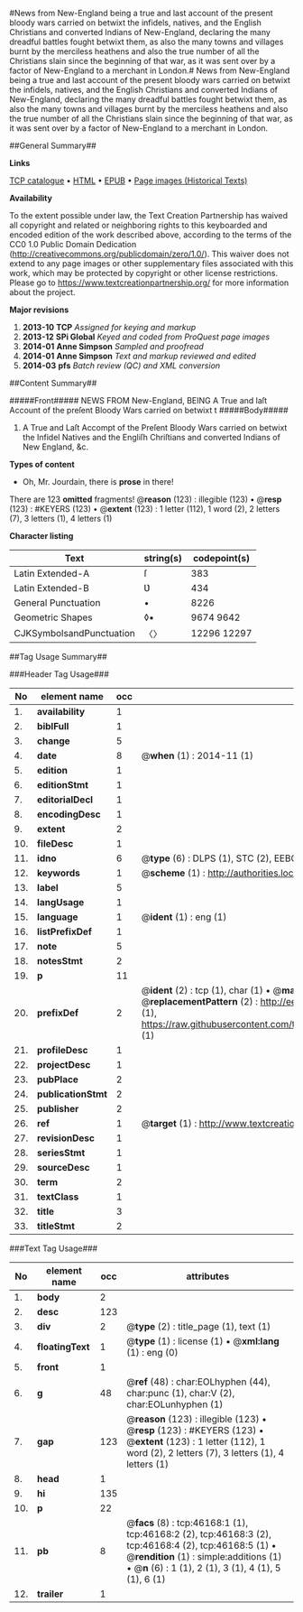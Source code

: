 #News from New-England being a true and last account of the present bloody wars carried on betwixt the infidels, natives, and the English Christians and converted Indians of New-England, declaring the many dreadful battles fought betwixt them, as also the many towns and villages burnt by the merciless heathens and also the true number of all the Christians slain since the beginning of that war, as it was sent over by a factor of New-England to a merchant in London.#
News from New-England being a true and last account of the present bloody wars carried on betwixt the infidels, natives, and the English Christians and converted Indians of New-England, declaring the many dreadful battles fought betwixt them, as also the many towns and villages burnt by the merciless heathens and also the true number of all the Christians slain since the beginning of that war, as it was sent over by a factor of New-England to a merchant in London.

##General Summary##

**Links**

[TCP catalogue](http://www.ota.ox.ac.uk/tcp/)  • 
[HTML](http://tei.it.ox.ac.uk/tcp/Texts-HTML/free/A53/A53149.html)  • 
[EPUB](http://tei.it.ox.ac.uk/tcp/Texts-EPUB/free/A53/A53149.epub) • 
[Page images (Historical Texts)](https://historicaltexts.jisc.ac.uk/eebo-11054052e)

**Availability**

To the extent possible under law, the Text Creation Partnership has waived all copyright and related or neighboring rights to this keyboarded and encoded edition of the work described above, according to the terms of the CC0 1.0 Public Domain Dedication (http://creativecommons.org/publicdomain/zero/1.0/). This waiver does not extend to any page images or other supplementary files associated with this work, which may be protected by copyright or other license restrictions. Please go to https://www.textcreationpartnership.org/ for more information about the project.

**Major revisions**

1. __2013-10__ __TCP__ *Assigned for keying and markup*
1. __2013-12__ __SPi Global__ *Keyed and coded from ProQuest page images*
1. __2014-01__ __Anne Simpson__ *Sampled and proofread*
1. __2014-01__ __Anne Simpson__ *Text and markup reviewed and edited*
1. __2014-03__ __pfs__ *Batch review (QC) and XML conversion*

##Content Summary##

#####Front#####
NEWS FROM New-England, BEING A True and laſt Account of the preſent Bloody Wars carried on betwixt t
#####Body#####

1. A True and Laſt Accompt of the Preſent Bloody Wars carried on betwixt the Infidel Natives and the Engliſh Chriſtians and converted Indians of New England, &c.

**Types of content**

  * Oh, Mr. Jourdain, there is **prose** in there!

There are 123 **omitted** fragments! 
 @__reason__ (123) : illegible (123)  •  @__resp__ (123) : #KEYERS (123)  •  @__extent__ (123) : 1 letter (112), 1 word (2), 2 letters (7), 3 letters (1), 4 letters (1)

**Character listing**


|Text|string(s)|codepoint(s)|
|---|---|---|
|Latin Extended-A|ſ|383|
|Latin Extended-B|Ʋ|434|
|General Punctuation|•|8226|
|Geometric Shapes|◊▪|9674 9642|
|CJKSymbolsandPunctuation|〈〉|12296 12297|

##Tag Usage Summary##

###Header Tag Usage###

|No|element name|occ|attributes|
|---|---|---|---|
|1.|__availability__|1||
|2.|__biblFull__|1||
|3.|__change__|5||
|4.|__date__|8| @__when__ (1) : 2014-11 (1)|
|5.|__edition__|1||
|6.|__editionStmt__|1||
|7.|__editorialDecl__|1||
|8.|__encodingDesc__|1||
|9.|__extent__|2||
|10.|__fileDesc__|1||
|11.|__idno__|6| @__type__ (6) : DLPS (1), STC (2), EEBO-CITATION (1), OCLC (1), VID (1)|
|12.|__keywords__|1| @__scheme__ (1) : http://authorities.loc.gov/ (1)|
|13.|__label__|5||
|14.|__langUsage__|1||
|15.|__language__|1| @__ident__ (1) : eng (1)|
|16.|__listPrefixDef__|1||
|17.|__note__|5||
|18.|__notesStmt__|2||
|19.|__p__|11||
|20.|__prefixDef__|2| @__ident__ (2) : tcp (1), char (1)  •  @__matchPattern__ (2) : ([0-9\-]+):([0-9IVX]+) (1), (.+) (1)  •  @__replacementPattern__ (2) : http://eebo.chadwyck.com/downloadtiff?vid=$1&page=$2 (1), https://raw.githubusercontent.com/textcreationpartnership/Texts/master/tcpchars.xml#$1 (1)|
|21.|__profileDesc__|1||
|22.|__projectDesc__|1||
|23.|__pubPlace__|2||
|24.|__publicationStmt__|2||
|25.|__publisher__|2||
|26.|__ref__|1| @__target__ (1) : http://www.textcreationpartnership.org/docs/. (1)|
|27.|__revisionDesc__|1||
|28.|__seriesStmt__|1||
|29.|__sourceDesc__|1||
|30.|__term__|2||
|31.|__textClass__|1||
|32.|__title__|3||
|33.|__titleStmt__|2||


###Text Tag Usage###

|No|element name|occ|attributes|
|---|---|---|---|
|1.|__body__|2||
|2.|__desc__|123||
|3.|__div__|2| @__type__ (2) : title_page (1), text (1)|
|4.|__floatingText__|1| @__type__ (1) : license (1)  •  @__xml:lang__ (1) : eng (0)|
|5.|__front__|1||
|6.|__g__|48| @__ref__ (48) : char:EOLhyphen (44), char:punc (1), char:V (2), char:EOLunhyphen (1)|
|7.|__gap__|123| @__reason__ (123) : illegible (123)  •  @__resp__ (123) : #KEYERS (123)  •  @__extent__ (123) : 1 letter (112), 1 word (2), 2 letters (7), 3 letters (1), 4 letters (1)|
|8.|__head__|1||
|9.|__hi__|135||
|10.|__p__|22||
|11.|__pb__|8| @__facs__ (8) : tcp:46168:1 (1), tcp:46168:2 (2), tcp:46168:3 (2), tcp:46168:4 (2), tcp:46168:5 (1)  •  @__rendition__ (1) : simple:additions (1)  •  @__n__ (6) : 1 (1), 2 (1), 3 (1), 4 (1), 5 (1), 6 (1)|
|12.|__trailer__|1||
